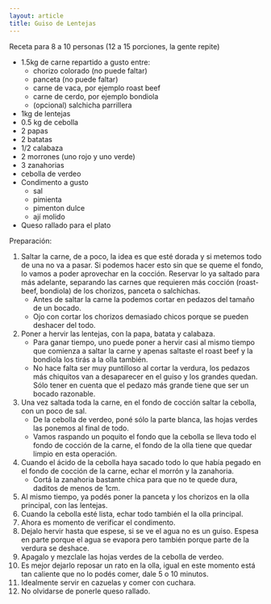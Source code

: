 ```yaml
---
layout: article
title: Guiso de Lentejas
---
```


Receta para 8 a 10 personas (12 a 15 porciones, la gente repite)

- 1.5kg de carne repartido a gusto entre:
  - chorizo colorado (no puede faltar)
  - panceta (no puede faltar)
  - carne de vaca, por ejemplo roast beef
  - carne de cerdo, por ejemplo bondiola
  - (opcional) salchicha parrillera
- 1kg de lentejas
- 0.5 kg de cebolla
- 2 papas
- 2 batatas
- 1/2 calabaza
- 2 morrones (uno rojo y uno verde)
- 3 zanahorias
- cebolla de verdeo
- Condimento a gusto
  - sal
  - pimienta
  - pimenton dulce
  - ají molido
- Queso rallado para el plato

Preparación:
1. Saltar la carne, de a poco, la idea es que esté dorada y si metemos todo de una no va a pasar. 
   Si podemos hacer esto sin que se queme el fondo, lo vamos a poder aprovechar en la cocción.
   Reservar lo ya saltado para más adelante, 
   separando las carnes que requieren más cocción (roast-beef, bondiola) de los chorizos, panceta o salchichas.
   - Antes de saltar la carne la podemos cortar en pedazos del tamaño de un bocado.
   - Ojo con cortar los chorizos demasiado chicos porque se pueden deshacer del todo.
1. Poner a hervir las lentejas, con la papa, batata y calabaza. 
   - Para ganar tiempo, uno puede poner a hervir casi al mismo tiempo que comienza a saltar la carne 
     y apenas saltaste el roast beef y la bondiola los tirás a la olla también.
   - No hace falta ser muy puntilloso al cortar la verdura, 
     los pedazos más chiquitos van a desaparecer en el guiso y los grandes quedan.
     Sólo tener en cuenta que el pedazo más grande tiene que ser un bocado razonable.
1. Una vez saltada toda la carne, en el fondo de cocción saltar la cebolla, con un poco de sal.
   - De la cebolla de verdeo, poné sólo la parte blanca, las hojas verdes las ponemos al final de todo.
   - Vamos raspando un poquito el fondo que la cebolla se lleva todo el fondo de cocción de la carne, 
     el fondo de la olla tiene que quedar limpio en esta operación.
1. Cuando el ácido de la cebolla haya sacado todo lo que había pegado en el fondo de cocción de la carne, 
   echar el morrón y la zanahoria.
   - Cortá la zanahoria bastante chica para que no te quede dura, daditos de menos de 1cm.
1. Al mismo tiempo, ya podés poner la panceta y los chorizos en la olla principal, con las lentejas.
1. Cuando la cebolla esté lista, echar todo también el la olla principal.
1. Ahora es momento de verificar el condimento.
1. Dejalo hervir hasta que espese, si se ve el agua no es un guiso. 
   Espesa en parte porque el agua se evapora pero también porque parte de la verdura se deshace.
1. Apagalo y mezclale las hojas verdes de la cebolla de verdeo.
1. Es mejor dejarlo reposar un rato en la olla, igual en este momento está tan caliente que no lo podés comer, 
   dale 5 o 10 minutos.
1. Idealmente servir en cazuelas y comer con cuchara.
1. No olvidarse de ponerle queso rallado.

